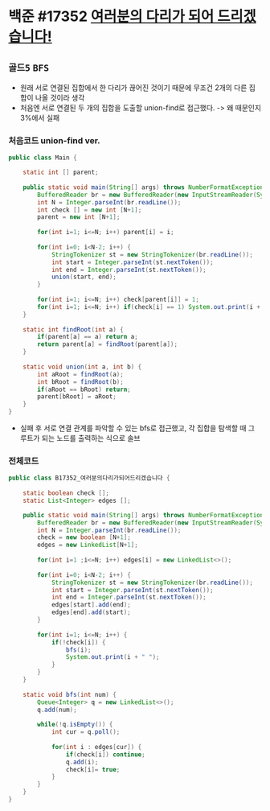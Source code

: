 # 백준 #17352 [여러분의 다리가 되어 드리겠습니다!](https://www.acmicpc.net/problem/17352)
`골드5` `BFS` 
---
- 원래 서로 연결된 집합에서 한 다리가 끊어진 것이기 때문에 무조건 2개의 다른 집합이 나올 것이라 생각
- 처음엔 서로 연결된 두 개의 집합을 도출할 union-find로 접근했다. -> 왜 때문인지 3%에서 실패

### 처음코드 union-find ver.
```java
public class Main {

	static int [] parent;
	
	public static void main(String[] args) throws NumberFormatException, IOException {
		BufferedReader br = new BufferedReader(new InputStreamReader(System.in));
		int N = Integer.parseInt(br.readLine());
		int check [] = new int [N+1];
		parent = new int [N+1];
		
		for(int i=1; i<=N; i++) parent[i] = i;
		
		for(int i=0; i<N-2; i++) {
			StringTokenizer st = new StringTokenizer(br.readLine());
			int start = Integer.parseInt(st.nextToken());
			int end = Integer.parseInt(st.nextToken());
			union(start, end);
		}
		
		for(int i=1; i<=N; i++) check[parent[i]] = 1;
		for(int i=1; i<=N; i++) if(check[i] == 1) System.out.print(i + " ");
	}
	
	static int findRoot(int a) {
		if(parent[a] == a) return a;
		return parent[a] = findRoot(parent[a]);
	}
	
	static void union(int a, int b) {
		int aRoot = findRoot(a);
		int bRoot = findRoot(b);
		if(aRoot == bRoot) return;
		parent[bRoot] = aRoot;
	}
}
```

- 실패 후 서로 연결 관계를 파악할 수 있는 bfs로 접근했고, 각 집합을 탐색할 때 그 루트가 되는 노드를 출력하는 식으로 솔브

### 전체코드
```java
public class B17352_여러분의다리가되어드리겠습니다 {
	
	static boolean check [];
	static List<Integer> edges [];

	public static void main(String[] args) throws NumberFormatException, IOException {
		BufferedReader br = new BufferedReader(new InputStreamReader(System.in));
		int N = Integer.parseInt(br.readLine());
		check = new boolean [N+1];
		edges = new LinkedList[N+1];
		
		for(int i=1 ;i<=N; i++) edges[i] = new LinkedList<>();
		
		for(int i=0; i<N-2; i++) {
			StringTokenizer st = new StringTokenizer(br.readLine());
			int start = Integer.parseInt(st.nextToken());
			int end = Integer.parseInt(st.nextToken());
			edges[start].add(end);
			edges[end].add(start);
		}
		
		for(int i=1; i<=N; i++) {
			if(!check[i]) {
				bfs(i);
				System.out.print(i + " ");
			}
		}
	}
	
	static void bfs(int num) {
		Queue<Integer> q = new LinkedList<>();
		q.add(num);
		
		while(!q.isEmpty()) {
			int cur = q.poll();
			
			for(int i : edges[cur]) {
				if(check[i]) continue;
				q.add(i);
				check[i]= true;
			}
		}
	}
}

```
